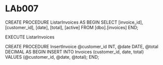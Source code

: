 # LAb007
CREATE PROCEDURE ListarInvoices 
AS
BEGIN
    SELECT
      [invoice_id],
      [customer_id],
      [date],
      [total],
      [active]
    FROM
        [dbo].[invoices]
END;

EXECUTE ListarInvoices


CREATE PROCEDURE InsertInvoice
    @customer_id INT,
    @date DATE,
    @total DECIMAL
AS
BEGIN
    INSERT INTO Invoices (customer_id, date, total)
    VALUES (@customer_id, @date, @total);
END;

